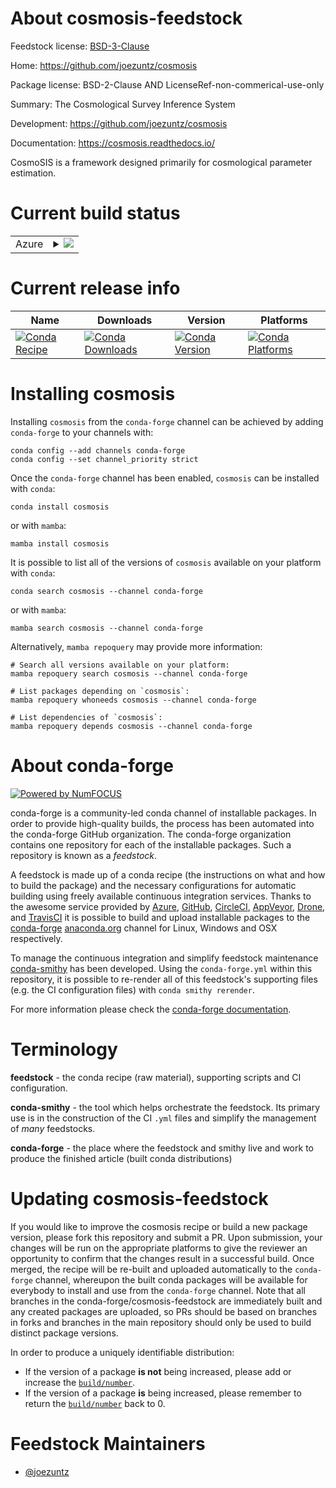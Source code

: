 About cosmosis-feedstock
========================

Feedstock license: [BSD-3-Clause](https://github.com/conda-forge/cosmosis-feedstock/blob/main/LICENSE.txt)

Home: https://github.com/joezuntz/cosmosis

Package license: BSD-2-Clause AND LicenseRef-non-commerical-use-only

Summary: The Cosmological Survey Inference System

Development: https://github.com/joezuntz/cosmosis

Documentation: https://cosmosis.readthedocs.io/

CosmoSIS is a framework designed primarily for cosmological
parameter estimation.


Current build status
====================


<table>
    
  <tr>
    <td>Azure</td>
    <td>
      <details>
        <summary>
          <a href="https://dev.azure.com/conda-forge/feedstock-builds/_build/latest?definitionId=13261&branchName=main">
            <img src="https://dev.azure.com/conda-forge/feedstock-builds/_apis/build/status/cosmosis-feedstock?branchName=main">
          </a>
        </summary>
        <table>
          <thead><tr><th>Variant</th><th>Status</th></tr></thead>
          <tbody><tr>
              <td>linux_64_mpimpich_==3._python3.10.____cpython</td>
              <td>
                <a href="https://dev.azure.com/conda-forge/feedstock-builds/_build/latest?definitionId=13261&branchName=main">
                  <img src="https://dev.azure.com/conda-forge/feedstock-builds/_apis/build/status/cosmosis-feedstock?branchName=main&jobName=linux&configuration=linux%20linux_64_mpimpich_==3._python3.10.____cpython" alt="variant">
                </a>
              </td>
            </tr><tr>
              <td>linux_64_mpimpich_==3._python3.11.____cpython</td>
              <td>
                <a href="https://dev.azure.com/conda-forge/feedstock-builds/_build/latest?definitionId=13261&branchName=main">
                  <img src="https://dev.azure.com/conda-forge/feedstock-builds/_apis/build/status/cosmosis-feedstock?branchName=main&jobName=linux&configuration=linux%20linux_64_mpimpich_==3._python3.11.____cpython" alt="variant">
                </a>
              </td>
            </tr><tr>
              <td>linux_64_mpimpich_==3._python3.12.____cpython</td>
              <td>
                <a href="https://dev.azure.com/conda-forge/feedstock-builds/_build/latest?definitionId=13261&branchName=main">
                  <img src="https://dev.azure.com/conda-forge/feedstock-builds/_apis/build/status/cosmosis-feedstock?branchName=main&jobName=linux&configuration=linux%20linux_64_mpimpich_==3._python3.12.____cpython" alt="variant">
                </a>
              </td>
            </tr><tr>
              <td>linux_64_mpimpich_==3._python3.8.____cpython</td>
              <td>
                <a href="https://dev.azure.com/conda-forge/feedstock-builds/_build/latest?definitionId=13261&branchName=main">
                  <img src="https://dev.azure.com/conda-forge/feedstock-builds/_apis/build/status/cosmosis-feedstock?branchName=main&jobName=linux&configuration=linux%20linux_64_mpimpich_==3._python3.8.____cpython" alt="variant">
                </a>
              </td>
            </tr><tr>
              <td>linux_64_mpimpich_==3._python3.9.____cpython</td>
              <td>
                <a href="https://dev.azure.com/conda-forge/feedstock-builds/_build/latest?definitionId=13261&branchName=main">
                  <img src="https://dev.azure.com/conda-forge/feedstock-builds/_apis/build/status/cosmosis-feedstock?branchName=main&jobName=linux&configuration=linux%20linux_64_mpimpich_==3._python3.9.____cpython" alt="variant">
                </a>
              </td>
            </tr><tr>
              <td>linux_64_mpimpich_==4._python3.10.____cpython</td>
              <td>
                <a href="https://dev.azure.com/conda-forge/feedstock-builds/_build/latest?definitionId=13261&branchName=main">
                  <img src="https://dev.azure.com/conda-forge/feedstock-builds/_apis/build/status/cosmosis-feedstock?branchName=main&jobName=linux&configuration=linux%20linux_64_mpimpich_==4._python3.10.____cpython" alt="variant">
                </a>
              </td>
            </tr><tr>
              <td>linux_64_mpimpich_==4._python3.11.____cpython</td>
              <td>
                <a href="https://dev.azure.com/conda-forge/feedstock-builds/_build/latest?definitionId=13261&branchName=main">
                  <img src="https://dev.azure.com/conda-forge/feedstock-builds/_apis/build/status/cosmosis-feedstock?branchName=main&jobName=linux&configuration=linux%20linux_64_mpimpich_==4._python3.11.____cpython" alt="variant">
                </a>
              </td>
            </tr><tr>
              <td>linux_64_mpimpich_==4._python3.12.____cpython</td>
              <td>
                <a href="https://dev.azure.com/conda-forge/feedstock-builds/_build/latest?definitionId=13261&branchName=main">
                  <img src="https://dev.azure.com/conda-forge/feedstock-builds/_apis/build/status/cosmosis-feedstock?branchName=main&jobName=linux&configuration=linux%20linux_64_mpimpich_==4._python3.12.____cpython" alt="variant">
                </a>
              </td>
            </tr><tr>
              <td>linux_64_mpimpich_==4._python3.8.____cpython</td>
              <td>
                <a href="https://dev.azure.com/conda-forge/feedstock-builds/_build/latest?definitionId=13261&branchName=main">
                  <img src="https://dev.azure.com/conda-forge/feedstock-builds/_apis/build/status/cosmosis-feedstock?branchName=main&jobName=linux&configuration=linux%20linux_64_mpimpich_==4._python3.8.____cpython" alt="variant">
                </a>
              </td>
            </tr><tr>
              <td>linux_64_mpimpich_==4._python3.9.____cpython</td>
              <td>
                <a href="https://dev.azure.com/conda-forge/feedstock-builds/_build/latest?definitionId=13261&branchName=main">
                  <img src="https://dev.azure.com/conda-forge/feedstock-builds/_apis/build/status/cosmosis-feedstock?branchName=main&jobName=linux&configuration=linux%20linux_64_mpimpich_==4._python3.9.____cpython" alt="variant">
                </a>
              </td>
            </tr><tr>
              <td>linux_64_mpiopenmpipython3.10.____cpython</td>
              <td>
                <a href="https://dev.azure.com/conda-forge/feedstock-builds/_build/latest?definitionId=13261&branchName=main">
                  <img src="https://dev.azure.com/conda-forge/feedstock-builds/_apis/build/status/cosmosis-feedstock?branchName=main&jobName=linux&configuration=linux%20linux_64_mpiopenmpipython3.10.____cpython" alt="variant">
                </a>
              </td>
            </tr><tr>
              <td>linux_64_mpiopenmpipython3.11.____cpython</td>
              <td>
                <a href="https://dev.azure.com/conda-forge/feedstock-builds/_build/latest?definitionId=13261&branchName=main">
                  <img src="https://dev.azure.com/conda-forge/feedstock-builds/_apis/build/status/cosmosis-feedstock?branchName=main&jobName=linux&configuration=linux%20linux_64_mpiopenmpipython3.11.____cpython" alt="variant">
                </a>
              </td>
            </tr><tr>
              <td>linux_64_mpiopenmpipython3.12.____cpython</td>
              <td>
                <a href="https://dev.azure.com/conda-forge/feedstock-builds/_build/latest?definitionId=13261&branchName=main">
                  <img src="https://dev.azure.com/conda-forge/feedstock-builds/_apis/build/status/cosmosis-feedstock?branchName=main&jobName=linux&configuration=linux%20linux_64_mpiopenmpipython3.12.____cpython" alt="variant">
                </a>
              </td>
            </tr><tr>
              <td>linux_64_mpiopenmpipython3.8.____cpython</td>
              <td>
                <a href="https://dev.azure.com/conda-forge/feedstock-builds/_build/latest?definitionId=13261&branchName=main">
                  <img src="https://dev.azure.com/conda-forge/feedstock-builds/_apis/build/status/cosmosis-feedstock?branchName=main&jobName=linux&configuration=linux%20linux_64_mpiopenmpipython3.8.____cpython" alt="variant">
                </a>
              </td>
            </tr><tr>
              <td>linux_64_mpiopenmpipython3.9.____cpython</td>
              <td>
                <a href="https://dev.azure.com/conda-forge/feedstock-builds/_build/latest?definitionId=13261&branchName=main">
                  <img src="https://dev.azure.com/conda-forge/feedstock-builds/_apis/build/status/cosmosis-feedstock?branchName=main&jobName=linux&configuration=linux%20linux_64_mpiopenmpipython3.9.____cpython" alt="variant">
                </a>
              </td>
            </tr><tr>
              <td>osx_64_mpimpich_==3._python3.10.____cpython</td>
              <td>
                <a href="https://dev.azure.com/conda-forge/feedstock-builds/_build/latest?definitionId=13261&branchName=main">
                  <img src="https://dev.azure.com/conda-forge/feedstock-builds/_apis/build/status/cosmosis-feedstock?branchName=main&jobName=osx&configuration=osx%20osx_64_mpimpich_==3._python3.10.____cpython" alt="variant">
                </a>
              </td>
            </tr><tr>
              <td>osx_64_mpimpich_==3._python3.11.____cpython</td>
              <td>
                <a href="https://dev.azure.com/conda-forge/feedstock-builds/_build/latest?definitionId=13261&branchName=main">
                  <img src="https://dev.azure.com/conda-forge/feedstock-builds/_apis/build/status/cosmosis-feedstock?branchName=main&jobName=osx&configuration=osx%20osx_64_mpimpich_==3._python3.11.____cpython" alt="variant">
                </a>
              </td>
            </tr><tr>
              <td>osx_64_mpimpich_==3._python3.12.____cpython</td>
              <td>
                <a href="https://dev.azure.com/conda-forge/feedstock-builds/_build/latest?definitionId=13261&branchName=main">
                  <img src="https://dev.azure.com/conda-forge/feedstock-builds/_apis/build/status/cosmosis-feedstock?branchName=main&jobName=osx&configuration=osx%20osx_64_mpimpich_==3._python3.12.____cpython" alt="variant">
                </a>
              </td>
            </tr><tr>
              <td>osx_64_mpimpich_==3._python3.8.____cpython</td>
              <td>
                <a href="https://dev.azure.com/conda-forge/feedstock-builds/_build/latest?definitionId=13261&branchName=main">
                  <img src="https://dev.azure.com/conda-forge/feedstock-builds/_apis/build/status/cosmosis-feedstock?branchName=main&jobName=osx&configuration=osx%20osx_64_mpimpich_==3._python3.8.____cpython" alt="variant">
                </a>
              </td>
            </tr><tr>
              <td>osx_64_mpimpich_==3._python3.9.____cpython</td>
              <td>
                <a href="https://dev.azure.com/conda-forge/feedstock-builds/_build/latest?definitionId=13261&branchName=main">
                  <img src="https://dev.azure.com/conda-forge/feedstock-builds/_apis/build/status/cosmosis-feedstock?branchName=main&jobName=osx&configuration=osx%20osx_64_mpimpich_==3._python3.9.____cpython" alt="variant">
                </a>
              </td>
            </tr><tr>
              <td>osx_64_mpimpich_==4._python3.10.____cpython</td>
              <td>
                <a href="https://dev.azure.com/conda-forge/feedstock-builds/_build/latest?definitionId=13261&branchName=main">
                  <img src="https://dev.azure.com/conda-forge/feedstock-builds/_apis/build/status/cosmosis-feedstock?branchName=main&jobName=osx&configuration=osx%20osx_64_mpimpich_==4._python3.10.____cpython" alt="variant">
                </a>
              </td>
            </tr><tr>
              <td>osx_64_mpimpich_==4._python3.11.____cpython</td>
              <td>
                <a href="https://dev.azure.com/conda-forge/feedstock-builds/_build/latest?definitionId=13261&branchName=main">
                  <img src="https://dev.azure.com/conda-forge/feedstock-builds/_apis/build/status/cosmosis-feedstock?branchName=main&jobName=osx&configuration=osx%20osx_64_mpimpich_==4._python3.11.____cpython" alt="variant">
                </a>
              </td>
            </tr><tr>
              <td>osx_64_mpimpich_==4._python3.12.____cpython</td>
              <td>
                <a href="https://dev.azure.com/conda-forge/feedstock-builds/_build/latest?definitionId=13261&branchName=main">
                  <img src="https://dev.azure.com/conda-forge/feedstock-builds/_apis/build/status/cosmosis-feedstock?branchName=main&jobName=osx&configuration=osx%20osx_64_mpimpich_==4._python3.12.____cpython" alt="variant">
                </a>
              </td>
            </tr><tr>
              <td>osx_64_mpimpich_==4._python3.8.____cpython</td>
              <td>
                <a href="https://dev.azure.com/conda-forge/feedstock-builds/_build/latest?definitionId=13261&branchName=main">
                  <img src="https://dev.azure.com/conda-forge/feedstock-builds/_apis/build/status/cosmosis-feedstock?branchName=main&jobName=osx&configuration=osx%20osx_64_mpimpich_==4._python3.8.____cpython" alt="variant">
                </a>
              </td>
            </tr><tr>
              <td>osx_64_mpimpich_==4._python3.9.____cpython</td>
              <td>
                <a href="https://dev.azure.com/conda-forge/feedstock-builds/_build/latest?definitionId=13261&branchName=main">
                  <img src="https://dev.azure.com/conda-forge/feedstock-builds/_apis/build/status/cosmosis-feedstock?branchName=main&jobName=osx&configuration=osx%20osx_64_mpimpich_==4._python3.9.____cpython" alt="variant">
                </a>
              </td>
            </tr><tr>
              <td>osx_64_mpiopenmpipython3.10.____cpython</td>
              <td>
                <a href="https://dev.azure.com/conda-forge/feedstock-builds/_build/latest?definitionId=13261&branchName=main">
                  <img src="https://dev.azure.com/conda-forge/feedstock-builds/_apis/build/status/cosmosis-feedstock?branchName=main&jobName=osx&configuration=osx%20osx_64_mpiopenmpipython3.10.____cpython" alt="variant">
                </a>
              </td>
            </tr><tr>
              <td>osx_64_mpiopenmpipython3.11.____cpython</td>
              <td>
                <a href="https://dev.azure.com/conda-forge/feedstock-builds/_build/latest?definitionId=13261&branchName=main">
                  <img src="https://dev.azure.com/conda-forge/feedstock-builds/_apis/build/status/cosmosis-feedstock?branchName=main&jobName=osx&configuration=osx%20osx_64_mpiopenmpipython3.11.____cpython" alt="variant">
                </a>
              </td>
            </tr><tr>
              <td>osx_64_mpiopenmpipython3.12.____cpython</td>
              <td>
                <a href="https://dev.azure.com/conda-forge/feedstock-builds/_build/latest?definitionId=13261&branchName=main">
                  <img src="https://dev.azure.com/conda-forge/feedstock-builds/_apis/build/status/cosmosis-feedstock?branchName=main&jobName=osx&configuration=osx%20osx_64_mpiopenmpipython3.12.____cpython" alt="variant">
                </a>
              </td>
            </tr><tr>
              <td>osx_64_mpiopenmpipython3.8.____cpython</td>
              <td>
                <a href="https://dev.azure.com/conda-forge/feedstock-builds/_build/latest?definitionId=13261&branchName=main">
                  <img src="https://dev.azure.com/conda-forge/feedstock-builds/_apis/build/status/cosmosis-feedstock?branchName=main&jobName=osx&configuration=osx%20osx_64_mpiopenmpipython3.8.____cpython" alt="variant">
                </a>
              </td>
            </tr><tr>
              <td>osx_64_mpiopenmpipython3.9.____cpython</td>
              <td>
                <a href="https://dev.azure.com/conda-forge/feedstock-builds/_build/latest?definitionId=13261&branchName=main">
                  <img src="https://dev.azure.com/conda-forge/feedstock-builds/_apis/build/status/cosmosis-feedstock?branchName=main&jobName=osx&configuration=osx%20osx_64_mpiopenmpipython3.9.____cpython" alt="variant">
                </a>
              </td>
            </tr><tr>
              <td>osx_arm64_mpimpich_==3._python3.10.____cpython</td>
              <td>
                <a href="https://dev.azure.com/conda-forge/feedstock-builds/_build/latest?definitionId=13261&branchName=main">
                  <img src="https://dev.azure.com/conda-forge/feedstock-builds/_apis/build/status/cosmosis-feedstock?branchName=main&jobName=osx&configuration=osx%20osx_arm64_mpimpich_==3._python3.10.____cpython" alt="variant">
                </a>
              </td>
            </tr><tr>
              <td>osx_arm64_mpimpich_==3._python3.11.____cpython</td>
              <td>
                <a href="https://dev.azure.com/conda-forge/feedstock-builds/_build/latest?definitionId=13261&branchName=main">
                  <img src="https://dev.azure.com/conda-forge/feedstock-builds/_apis/build/status/cosmosis-feedstock?branchName=main&jobName=osx&configuration=osx%20osx_arm64_mpimpich_==3._python3.11.____cpython" alt="variant">
                </a>
              </td>
            </tr><tr>
              <td>osx_arm64_mpimpich_==3._python3.12.____cpython</td>
              <td>
                <a href="https://dev.azure.com/conda-forge/feedstock-builds/_build/latest?definitionId=13261&branchName=main">
                  <img src="https://dev.azure.com/conda-forge/feedstock-builds/_apis/build/status/cosmosis-feedstock?branchName=main&jobName=osx&configuration=osx%20osx_arm64_mpimpich_==3._python3.12.____cpython" alt="variant">
                </a>
              </td>
            </tr><tr>
              <td>osx_arm64_mpimpich_==3._python3.8.____cpython</td>
              <td>
                <a href="https://dev.azure.com/conda-forge/feedstock-builds/_build/latest?definitionId=13261&branchName=main">
                  <img src="https://dev.azure.com/conda-forge/feedstock-builds/_apis/build/status/cosmosis-feedstock?branchName=main&jobName=osx&configuration=osx%20osx_arm64_mpimpich_==3._python3.8.____cpython" alt="variant">
                </a>
              </td>
            </tr><tr>
              <td>osx_arm64_mpimpich_==3._python3.9.____cpython</td>
              <td>
                <a href="https://dev.azure.com/conda-forge/feedstock-builds/_build/latest?definitionId=13261&branchName=main">
                  <img src="https://dev.azure.com/conda-forge/feedstock-builds/_apis/build/status/cosmosis-feedstock?branchName=main&jobName=osx&configuration=osx%20osx_arm64_mpimpich_==3._python3.9.____cpython" alt="variant">
                </a>
              </td>
            </tr><tr>
              <td>osx_arm64_mpimpich_==4._python3.10.____cpython</td>
              <td>
                <a href="https://dev.azure.com/conda-forge/feedstock-builds/_build/latest?definitionId=13261&branchName=main">
                  <img src="https://dev.azure.com/conda-forge/feedstock-builds/_apis/build/status/cosmosis-feedstock?branchName=main&jobName=osx&configuration=osx%20osx_arm64_mpimpich_==4._python3.10.____cpython" alt="variant">
                </a>
              </td>
            </tr><tr>
              <td>osx_arm64_mpimpich_==4._python3.11.____cpython</td>
              <td>
                <a href="https://dev.azure.com/conda-forge/feedstock-builds/_build/latest?definitionId=13261&branchName=main">
                  <img src="https://dev.azure.com/conda-forge/feedstock-builds/_apis/build/status/cosmosis-feedstock?branchName=main&jobName=osx&configuration=osx%20osx_arm64_mpimpich_==4._python3.11.____cpython" alt="variant">
                </a>
              </td>
            </tr><tr>
              <td>osx_arm64_mpimpich_==4._python3.12.____cpython</td>
              <td>
                <a href="https://dev.azure.com/conda-forge/feedstock-builds/_build/latest?definitionId=13261&branchName=main">
                  <img src="https://dev.azure.com/conda-forge/feedstock-builds/_apis/build/status/cosmosis-feedstock?branchName=main&jobName=osx&configuration=osx%20osx_arm64_mpimpich_==4._python3.12.____cpython" alt="variant">
                </a>
              </td>
            </tr><tr>
              <td>osx_arm64_mpimpich_==4._python3.8.____cpython</td>
              <td>
                <a href="https://dev.azure.com/conda-forge/feedstock-builds/_build/latest?definitionId=13261&branchName=main">
                  <img src="https://dev.azure.com/conda-forge/feedstock-builds/_apis/build/status/cosmosis-feedstock?branchName=main&jobName=osx&configuration=osx%20osx_arm64_mpimpich_==4._python3.8.____cpython" alt="variant">
                </a>
              </td>
            </tr><tr>
              <td>osx_arm64_mpimpich_==4._python3.9.____cpython</td>
              <td>
                <a href="https://dev.azure.com/conda-forge/feedstock-builds/_build/latest?definitionId=13261&branchName=main">
                  <img src="https://dev.azure.com/conda-forge/feedstock-builds/_apis/build/status/cosmosis-feedstock?branchName=main&jobName=osx&configuration=osx%20osx_arm64_mpimpich_==4._python3.9.____cpython" alt="variant">
                </a>
              </td>
            </tr><tr>
              <td>osx_arm64_mpiopenmpipython3.10.____cpython</td>
              <td>
                <a href="https://dev.azure.com/conda-forge/feedstock-builds/_build/latest?definitionId=13261&branchName=main">
                  <img src="https://dev.azure.com/conda-forge/feedstock-builds/_apis/build/status/cosmosis-feedstock?branchName=main&jobName=osx&configuration=osx%20osx_arm64_mpiopenmpipython3.10.____cpython" alt="variant">
                </a>
              </td>
            </tr><tr>
              <td>osx_arm64_mpiopenmpipython3.11.____cpython</td>
              <td>
                <a href="https://dev.azure.com/conda-forge/feedstock-builds/_build/latest?definitionId=13261&branchName=main">
                  <img src="https://dev.azure.com/conda-forge/feedstock-builds/_apis/build/status/cosmosis-feedstock?branchName=main&jobName=osx&configuration=osx%20osx_arm64_mpiopenmpipython3.11.____cpython" alt="variant">
                </a>
              </td>
            </tr><tr>
              <td>osx_arm64_mpiopenmpipython3.12.____cpython</td>
              <td>
                <a href="https://dev.azure.com/conda-forge/feedstock-builds/_build/latest?definitionId=13261&branchName=main">
                  <img src="https://dev.azure.com/conda-forge/feedstock-builds/_apis/build/status/cosmosis-feedstock?branchName=main&jobName=osx&configuration=osx%20osx_arm64_mpiopenmpipython3.12.____cpython" alt="variant">
                </a>
              </td>
            </tr><tr>
              <td>osx_arm64_mpiopenmpipython3.8.____cpython</td>
              <td>
                <a href="https://dev.azure.com/conda-forge/feedstock-builds/_build/latest?definitionId=13261&branchName=main">
                  <img src="https://dev.azure.com/conda-forge/feedstock-builds/_apis/build/status/cosmosis-feedstock?branchName=main&jobName=osx&configuration=osx%20osx_arm64_mpiopenmpipython3.8.____cpython" alt="variant">
                </a>
              </td>
            </tr><tr>
              <td>osx_arm64_mpiopenmpipython3.9.____cpython</td>
              <td>
                <a href="https://dev.azure.com/conda-forge/feedstock-builds/_build/latest?definitionId=13261&branchName=main">
                  <img src="https://dev.azure.com/conda-forge/feedstock-builds/_apis/build/status/cosmosis-feedstock?branchName=main&jobName=osx&configuration=osx%20osx_arm64_mpiopenmpipython3.9.____cpython" alt="variant">
                </a>
              </td>
            </tr>
          </tbody>
        </table>
      </details>
    </td>
  </tr>
</table>

Current release info
====================

| Name | Downloads | Version | Platforms |
| --- | --- | --- | --- |
| [![Conda Recipe](https://img.shields.io/badge/recipe-cosmosis-green.svg)](https://anaconda.org/conda-forge/cosmosis) | [![Conda Downloads](https://img.shields.io/conda/dn/conda-forge/cosmosis.svg)](https://anaconda.org/conda-forge/cosmosis) | [![Conda Version](https://img.shields.io/conda/vn/conda-forge/cosmosis.svg)](https://anaconda.org/conda-forge/cosmosis) | [![Conda Platforms](https://img.shields.io/conda/pn/conda-forge/cosmosis.svg)](https://anaconda.org/conda-forge/cosmosis) |

Installing cosmosis
===================

Installing `cosmosis` from the `conda-forge` channel can be achieved by adding `conda-forge` to your channels with:

```
conda config --add channels conda-forge
conda config --set channel_priority strict
```

Once the `conda-forge` channel has been enabled, `cosmosis` can be installed with `conda`:

```
conda install cosmosis
```

or with `mamba`:

```
mamba install cosmosis
```

It is possible to list all of the versions of `cosmosis` available on your platform with `conda`:

```
conda search cosmosis --channel conda-forge
```

or with `mamba`:

```
mamba search cosmosis --channel conda-forge
```

Alternatively, `mamba repoquery` may provide more information:

```
# Search all versions available on your platform:
mamba repoquery search cosmosis --channel conda-forge

# List packages depending on `cosmosis`:
mamba repoquery whoneeds cosmosis --channel conda-forge

# List dependencies of `cosmosis`:
mamba repoquery depends cosmosis --channel conda-forge
```


About conda-forge
=================

[![Powered by
NumFOCUS](https://img.shields.io/badge/powered%20by-NumFOCUS-orange.svg?style=flat&colorA=E1523D&colorB=007D8A)](https://numfocus.org)

conda-forge is a community-led conda channel of installable packages.
In order to provide high-quality builds, the process has been automated into the
conda-forge GitHub organization. The conda-forge organization contains one repository
for each of the installable packages. Such a repository is known as a *feedstock*.

A feedstock is made up of a conda recipe (the instructions on what and how to build
the package) and the necessary configurations for automatic building using freely
available continuous integration services. Thanks to the awesome service provided by
[Azure](https://azure.microsoft.com/en-us/services/devops/), [GitHub](https://github.com/),
[CircleCI](https://circleci.com/), [AppVeyor](https://www.appveyor.com/),
[Drone](https://cloud.drone.io/welcome), and [TravisCI](https://travis-ci.com/)
it is possible to build and upload installable packages to the
[conda-forge](https://anaconda.org/conda-forge) [anaconda.org](https://anaconda.org/)
channel for Linux, Windows and OSX respectively.

To manage the continuous integration and simplify feedstock maintenance
[conda-smithy](https://github.com/conda-forge/conda-smithy) has been developed.
Using the ``conda-forge.yml`` within this repository, it is possible to re-render all of
this feedstock's supporting files (e.g. the CI configuration files) with ``conda smithy rerender``.

For more information please check the [conda-forge documentation](https://conda-forge.org/docs/).

Terminology
===========

**feedstock** - the conda recipe (raw material), supporting scripts and CI configuration.

**conda-smithy** - the tool which helps orchestrate the feedstock.
                   Its primary use is in the construction of the CI ``.yml`` files
                   and simplify the management of *many* feedstocks.

**conda-forge** - the place where the feedstock and smithy live and work to
                  produce the finished article (built conda distributions)


Updating cosmosis-feedstock
===========================

If you would like to improve the cosmosis recipe or build a new
package version, please fork this repository and submit a PR. Upon submission,
your changes will be run on the appropriate platforms to give the reviewer an
opportunity to confirm that the changes result in a successful build. Once
merged, the recipe will be re-built and uploaded automatically to the
`conda-forge` channel, whereupon the built conda packages will be available for
everybody to install and use from the `conda-forge` channel.
Note that all branches in the conda-forge/cosmosis-feedstock are
immediately built and any created packages are uploaded, so PRs should be based
on branches in forks and branches in the main repository should only be used to
build distinct package versions.

In order to produce a uniquely identifiable distribution:
 * If the version of a package **is not** being increased, please add or increase
   the [``build/number``](https://docs.conda.io/projects/conda-build/en/latest/resources/define-metadata.html#build-number-and-string).
 * If the version of a package **is** being increased, please remember to return
   the [``build/number``](https://docs.conda.io/projects/conda-build/en/latest/resources/define-metadata.html#build-number-and-string)
   back to 0.

Feedstock Maintainers
=====================

* [@joezuntz](https://github.com/joezuntz/)

